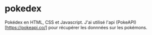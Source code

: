 # pokedex
Pokédex en HTML, CSS et Javascript. J'ai utilisé l'api (PokeAPI)[https://pokeapi.co/] pour récupérer les donnnées sur les pokémons.
